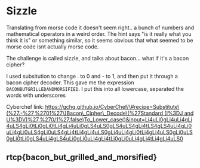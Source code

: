 # Sizzle

Translating from morse code it doesn't seem right.. a bunch of numbers and mathematical operators in a weird order. The hint says "is it really what you think it is" or something similar, so it seems obvious that what seemed to be morse code isnt actually morse code.

The challenge is called sizzle, and talks about bacon... what if it's a bacon cipher?

I used subsitution to change . to 0 and - to 1, and then put it through a bacon cipher decoder. This gave me the expression `BACONBUTGRILLEDANDMORSIFIED`. I put this into all lowercase, separated the words with underscores

Cyberchef link: [https://gchq.github.io/CyberChef/\#recipe=Substitute\(%27.-%27,%2701%27\)Bacon\_Cipher\_Decode\(%27Standard \(I%3DJ and U%3DV\)%27,%270/1%27,false\)To\_Lower\_case\(\)&input=Li4uLi0gLi4uLi4gLi4uLS4gLi0tLi0gLi0tLi4gLi4uLi0gLS4uLS0gLS4uLS4gLi4tLS4gLS4uLi4gLi0uLi4gLi0uLS4gLi0uLS4gLi4tLi4gLi4uLS0gLi4uLi4gLi0tLi4gLi4uLS0gLi0uLS0gLi0tLi0gLS4uLi4gLS4uLi0gLi0uLi4gLi4tLi0gLi0uLi4gLi4tLi4gLi4uLS0](https://gchq.github.io/CyberChef/#recipe=Substitute%28%27.-%27,%2701%27%29Bacon_Cipher_Decode%28%27Standard%20%28I%3DJ%20and%20U%3DV%29%27,%270/1%27,false%29To_Lower_case%28%29&input=Li4uLi0gLi4uLi4gLi4uLS4gLi0tLi0gLi0tLi4gLi4uLi0gLS4uLS0gLS4uLS4gLi4tLS4gLS4uLi4gLi0uLi4gLi0uLS4gLi0uLS4gLi4tLi4gLi4uLS0gLi4uLi4gLi0tLi4gLi4uLS0gLi0uLS0gLi0tLi0gLS4uLi4gLS4uLi0gLi0uLi4gLi4tLi0gLi0uLi4gLi4tLi4gLi4uLS0)

## rtcp{bacon\_but\_grilled\_and\_morsified}


